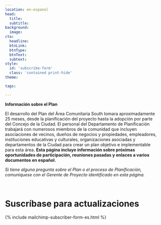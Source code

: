 ```yaml
---
location: en-espanol
head:
  title:
  subtitle:
background:
  image:
cta:
  headline:
  btnLink:
  btnType:
  btnText:
  subtext:
style:
  id: 'subscribe-form'
  class: 'contained print-hide'
theme:

tags:

---
```


<p class="text-left">
<p class="text-orange"><strong>Información sobre el Plan</strong><p>
El desarrollo del Plan del Área Comunitaria South tomara aproximadamente 25 meses, desde la planificación del proyecto hasta la adopción por parte del Concejo de la Ciudad. El personal del Departamento de Planificación trabajará con numerosos miembros de la comunidad que incluyen asociaciones de vecinos, dueños de negocios y propiedades, empleadores, instituciones educativas y culturales, organizaciones asociadas y departamentos de la Ciudad para crear un plan objetivo e implementable para esta área. <strong>Esta página incluye información sobre próximas oportunidades de participación, reuniones pasadas y enlaces a varios documentos en español.</strong></p>
<p><em>Si tiene alguna pregunta sobre el Plan o el proceso de Planificación, comuníquese con el Gerente de Proyecto identificado en esta página.</em></p>
<br>
<h1 class="text-center text-black">Suscríbase para actualizaciones</h1>
<div class="text-center">
{% include mailchimp-subscriber-form-es.html %}
</div>